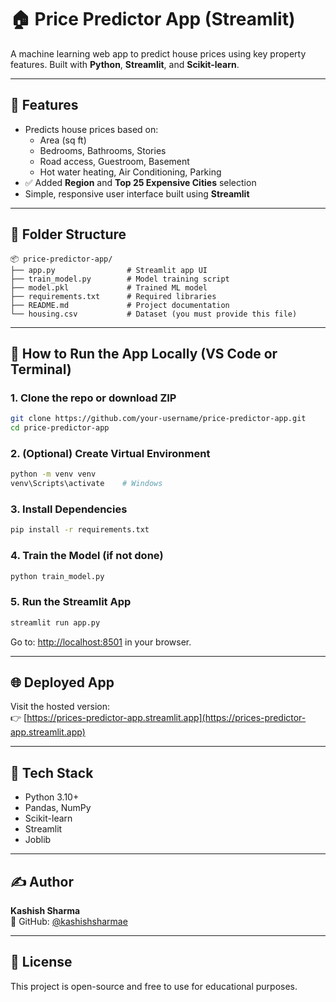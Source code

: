 # 🏠 Price Predictor App (Streamlit)

A machine learning web app to predict house prices using key property features. Built with **Python**, **Streamlit**, and **Scikit-learn**.

---

## 📌 Features
- Predicts house prices based on:
  - Area (sq ft)
  - Bedrooms, Bathrooms, Stories
  - Road access, Guestroom, Basement
  - Hot water heating, Air Conditioning, Parking
- ✅ Added **Region** and **Top 25 Expensive Cities** selection
- Simple, responsive user interface built using **Streamlit**

---

## 📁 Folder Structure

```
📦 price-predictor-app/
├── app.py                # Streamlit app UI
├── train_model.py        # Model training script
├── model.pkl             # Trained ML model
├── requirements.txt      # Required libraries
├── README.md             # Project documentation
└── housing.csv           # Dataset (you must provide this file)
```

---

## 🚀 How to Run the App Locally (VS Code or Terminal)

### 1. Clone the repo or download ZIP
```bash
git clone https://github.com/your-username/price-predictor-app.git
cd price-predictor-app
```

### 2. (Optional) Create Virtual Environment
```bash
python -m venv venv
venv\Scripts\activate    # Windows
```

### 3. Install Dependencies
```bash
pip install -r requirements.txt
```

### 4. Train the Model (if not done)
```bash
python train_model.py
```

### 5. Run the Streamlit App
```bash
streamlit run app.py
```

Go to: [http://localhost:8501](http://localhost:8501) in your browser.

---

## 🌐 Deployed App
Visit the hosted version:  
👉 [https://prices-predictor-app.streamlit.app](https://prices-predictor-app.streamlit.app)

---

## 🧠 Tech Stack
- Python 3.10+
- Pandas, NumPy
- Scikit-learn
- Streamlit
- Joblib

---

## ✍️ Author
**Kashish Sharma**  
🔗 GitHub: [@kashishsharmae](https://github.com/kashishsharmae)

---

## 📄 License
This project is open-source and free to use for educational purposes.
